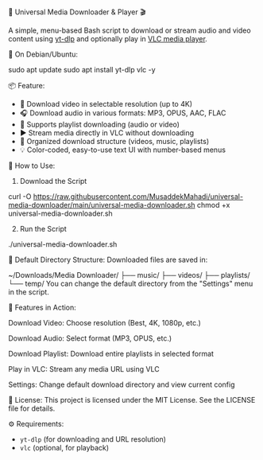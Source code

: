 🎵 Universal Media Downloader & Player 🎬

A simple, menu-based Bash script to download or stream audio and video content using [yt-dlp](https://github.com/yt-dlp/yt-dlp) and optionally play in [VLC media player](https://www.videolan.org/vlc/).

🐧 On Debian/Ubuntu:

sudo apt update
sudo apt install yt-dlp vlc -y


📦 Feature:

- 🔽 Download video in selectable resolution (up to 4K)
- 🎧 Download audio in various formats: MP3, OPUS, AAC, FLAC
- 📂 Supports playlist downloading (audio or video)
- ▶️ Stream media directly in VLC without downloading
- 💾 Organized download structure (videos, music, playlists)
- 💡 Color-coded, easy-to-use text UI with number-based menus

🚀 How to Use:

1. Download the Script

curl -O https://raw.githubusercontent.com/MusaddekMahadi/universal-media-downloader/main/universal-media-downloader.sh
chmod +x universal-media-downloader.sh

2. Run the Script

./universal-media-downloader.sh

📁 Default Directory Structure:
Downloaded files are saved in:

~/Downloads/Media Downloader/
├── music/
├── videos/
├── playlists/
└── temp/
You can change the default directory from the "Settings" menu in the script.

🔧 Features in Action:

Download Video: Choose resolution (Best, 4K, 1080p, etc.)

Download Audio: Select format (MP3, OPUS, etc.)

Download Playlist: Download entire playlists in selected format

Play in VLC: Stream any media URL using VLC

Settings: Change default download directory and view current config

📝 License:
This project is licensed under the MIT License. See the LICENSE file for details.

⚙️ Requirements:

- `yt-dlp` (for downloading and URL resolution)
- `vlc` (optional, for playback)
